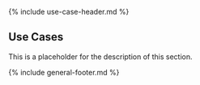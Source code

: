 {% include use-case-header.md %}

<h2 class="no-number">Use Cases</h2>

This is a placeholder for the description of this section.

{% include general-footer.md %}
